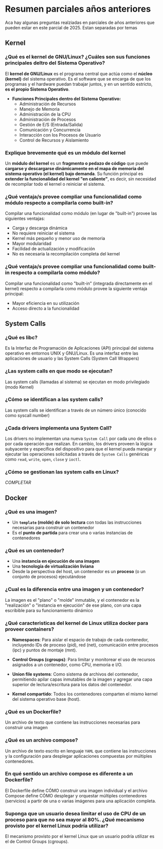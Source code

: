 # Resumen parciales años anteriores

Aca hay algunas preguntas realziadas en parciales de años anteriores que pueden estar en este parcial de 2025. Estan separadas por temas

## Kernel

### ¿Qué es el kernel de GNU/Linux? ¿Cuáles son sus funciones principales deltro del Sistema Operativo?

El **kernel de GNU/Linux** es el programa central que actúa como el **núcleo (kernel)** del sistema operativo. Es el software que se encarga de que los programas y el hardware puedan trabajar juntos, y en un sentido estricto, **es el propio Sistema Operativo**.

- **Funciones Principales dentro del Sistema Operativo:**
  - Administración de Recursos
  - Manejo de Memoria
  - Administración de la CPU
  - Administración de Procesos
  - Gestión de E/S (Entrada/Salida)
  - Comunicación y Concurrencia
  - Interacción con los Procesos de Usuario
  - Control de Recursos y Aislamiento

### Explique brevemente qué es un módulo del kernel

Un **módulo del kernel** es un **fragmento o pedazo de código** que puede **cargarse y descargarse dinámicamente en el mapa de memoria del sistema operativo (el kernel) bajo demanda**. Su función principal es **extender la funcionalidad del kernel "en caliente"**, es decir, sin necesidad de recompilar todo el kernel o reiniciar el sistema.

### ¿Qué ventaja/s provee compliar una funcionalidad como módulo respecto a compilarla como built-in?

Compilar una funcionalidad como módulo (en lugar de "built-in") provee las siguientes ventajas:

- Carga y descarga dinámica
- No requiere reiniciar el sistema
- Kernel más pequeño y menor uso de memoria
- Mayor modularidad
- Facilidad de actualización y modificación
- No es necesaria la recompilación completa del kernel

### ¿Qué ventaja/s provee compliar una funcionalidad como built-in respecto a compilarla como módulo?

Compilar una funcionalidad como "built-in" (integrada directamente en el kernel) respecto a compilarla como módulo provee la siguiente ventaja principal:

- Mayor eficiencia en su utilización
- Acceso directo a la funcionalidad

## System Calls

### ¿Qué es libc?

Es la Interfaz de Programación de Aplicaciones (API) principal del sistema operativo en entornos UNIX y GNU/Linux. Es una interfaz entre las aplicaciones de usuario y las System Calls (System Call Wrappers)

### ¿Las system calls en que modo se ejecutan?

Las system calls (llamadas al sistema) se ejecutan en modo privilegiado (modo Kernel)

### ¿Cómo se identifican a las system calls?

Las system calls se identifican a través de un número único (conocido como syscall number)

### ¿Cada drivers implementa una System Call?

Los drivers no implementan una nueva `System Call` por cada uno de ellos o por cada operación que realizan. En cambio, los drivers proveen la lógica subyacente y específica del dispositivo para que el kernel pueda manejar y ejecutar las operaciones solicitadas a través de `System Calls` genéricas como `read`, `write`, `open`, `close` y `ioctl`.

### ¿Cómo se gestionan las system calls en Linux?

*COMPLETAR*

## Docker

### ¿Qué es una imagen?

- Un **`template` (molde) de solo lectura** con todas las instrucciones necesarias para construir un contenedor
- Es el **punto de partida** para crear una o varias instancias de contenedores

### ¿Qué es un contenedor?

- Una **instancia en ejecución de una imagen**
- Una **tecnología de virtualización liviana**
- Desde la perspectiva del host, un contenedor es un **proceso** (o un conjunto de procesos) ejecutándose

### ¿Cual es la diferencia entre una imagen y un contenedor?

 La imagen es el "plano" o "molde" inmutable, y el contenedor es la "realización" o "instancia en ejecución" de ese plano, con una capa escribible para su funcionamiento dinámico

### ¿Qué caracteristicas del kernel de Linux utiliza docker para proveer containers?

- **Namespaces**: Para aislar el espacio de trabajo de cada contenedor, incluyendo IDs de proceso (pid), red (net), comunicación entre procesos (ipc) y puntos de montaje (mnt).

- **Control Groups (cgroups)**: Para limitar y monitorear el uso de recursos asignados a un contenedor, como CPU, memoria e I/O.

- **Union file systems**: Como sistema de archivos del contenedor, permitiendo apilar capas inmutables de la imagen y agregar una capa superior de lectura/escritura para los datos del contenedor.

- **Kernel compartido**: Todos los contenedores comparten el mismo kernel del sistema operativo base (host).

### ¿Qué es un Dockerfile?

Un archivo de texto que contiene las instrucciones necesarias para construir una imagen

### ¿Qué es un archivo compose?

Un archivo de texto escrito en lenguaje `YAML` que contiene las instrucciones y la configuración para desplegar aplicaciones compuestas por múltiples contenedores.

### En qué sentido un archivo compose es diferente a un Dockerfile?

El Dockerfile define CÓMO construir una imagen individual y el archivo Compose define CÓMO desplegar y orquestar múltiples contenedores (servicios) a partir de una o varias imágenes para una aplicación completa.

### Suponga que un usuario desea limitar el uso de CPU de un proceso para que no sea mayor al 80%. ¿Qué mecanismo provisto por el kernel Linux podría utilizar?

El mecanismo provisto por el kernel Linux que un usuario podría utilizar es el de Control Groups (cgroups).
